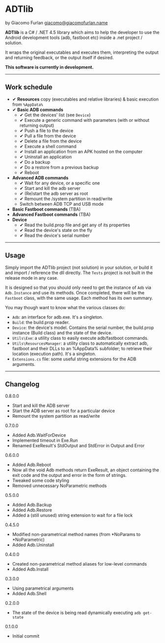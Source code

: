# ADTlib #

by Giacomo Furlan <giacomo@giacomofurlan.name>

**ADTlib** is a C# / .NET 4.5 library which aims to help the developer to use the Android development tools (adb, fastboot etc) inside a .net project / solution.

It wraps the original executables and executes them, interpreting the output and returning feedback, or the output itself if desired.

**This software is currently in development.**

---

## Work schedule ##
- ✔ **Resources** copy (executables and relative libraries) & basic execution from `%AppData%`
- ✔ **Basic ADB commands**
	- ✔ Get the devices' list (see `Device`)
	- ✔ Execute a generic command with parameters (with or without returning output)
	- ✔ Push a file to the device
	- ✔ Pull a file from the device
	- ✔ Delete a file from the device
	- ✔ Execute a shell command
	- ✔ Install an application from an APK hosted on the computer
	- ✔ Uninstall an application
	- ✔ Do a backup
	- ✔ Do a restore from a previous backup
	- ✔ Reboot
- **Advanced ADB commands**
	- ✔ Wait for any device, or a specific one
	- ✔ Start and kill the adb server
	- ✔ (Re)start the adb server as root
	- ✔ Remount the /system partition in read/write
	- Switch between ADB TCP and USB mode
- **Basic Fastboot commands** (TBA)
- **Advanced Fastboot commands** (TBA)
- **Device**
	- ✔ Read the build.prop file and get any of its properties
	- ✔ Read the device's state on the fly
	- ✔ Read the device's serial number

---
## Usage ##
Simply import the ADTlib project (not solution) in your solution, or build it and import / reference the dll directly. The `Tests` project is not built in the release mode in any case.

It is designed so that you should only need to get the instance of `Adb` via `Adb.Instance` and use its methods. Once completed, there will be the `Fastboot` class, with the same usage. Each method has its own summary.

You may though want to know what the various classes do:

- `Adb`: an interface for adb.exe. It's a singleton.
- `Build`: the build.prop reader.
- `Device`: the device's model. Contains the serial number, the build.prop instance (Build class) and the state of the device.
- `Utils\Exe`: a utility class to easily execute adb/fastboot commands.
- `Utils\ResourcesManager`: a utility class to automatically extract adb, fastboot and their DLLs to an %AppData% subfolder; to retrieve their location (execution path). It's a singleton.
- `Extensions.cs` file: some useful string extensions for the ADB arguments.

---
## Changelog ##
0.8.0.0

- Start and kill the ADB server
- Start the ADB server as root for a particular device
- Remount the system partition as read/write

0.7.0.0

- Added Adb.WaitForDevice
- Implemented timeout in Exe.Run
- Renamed ExeResult's StdOutput and StdError in Output and Error 

0.6.0.0

- Added Adb.Reboot
- Now all the void Adb methods return ExeResult, an object containing the exit code and the output and error in the form of strings.
- Tweaked some code styling
- Removed unnecessary NoParametric methods

0.5.0.0

- Added Adb.Backup
- Added Adb.Restore
- Added a (still unused) string extension to wait for a file lock

0.4.5.0

- Modified non-parametrical method names (from \*NoParams to \*NoParametric)
- Added Adb.Uninstall

0.4.0.0

- Created non-parametrical method aliases for low-level commands
- Added Adb.Install

0.3.0.0

- Using parametrical arguments
- Added Adb.Shell

0.2.0.0

- The state of the device is being read dynamically executing `adb get-state`


0.1.0.0

- Initial commit